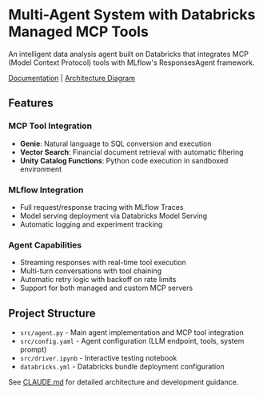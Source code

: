 # Multi-Agent System with Databricks Managed MCP Tools

An intelligent data analysis agent built on Databricks that integrates MCP (Model Context Protocol) tools with MLflow's ResponsesAgent framework.

[Documentation](https://docs.databricks.com/aws/en/notebooks/source/generative-ai/openai-mcp-tool-calling-agent.html) | [Architecture Diagram](architecture.md)

## Features

### MCP Tool Integration

- **Genie**: Natural language to SQL conversion and execution
- **Vector Search**: Financial document retrieval with automatic filtering
- **Unity Catalog Functions**: Python code execution in sandboxed environment

### MLflow Integration

- Full request/response tracing with MLflow Traces
- Model serving deployment via Databricks Model Serving
- Automatic logging and experiment tracking

### Agent Capabilities

- Streaming responses with real-time tool execution
- Multi-turn conversations with tool chaining
- Automatic retry logic with backoff on rate limits
- Support for both managed and custom MCP servers

## Project Structure

- `src/agent.py` - Main agent implementation and MCP tool integration
- `src/config.yaml` - Agent configuration (LLM endpoint, tools, system prompt)
- `src/driver.ipynb` - Interactive testing notebook
- `databricks.yml` - Databricks bundle deployment configuration

See [CLAUDE.md](CLAUDE.md) for detailed architecture and development guidance.
